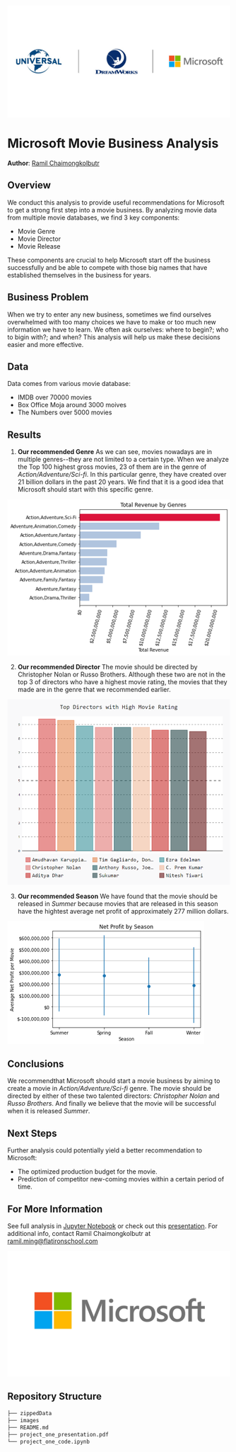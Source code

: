 ![microsoft movie studio](./images/NBCU-MS-Logo-Lockup-MNC.jpg)

# Microsoft Movie Business Analysis

**Author**: [Ramil Chaimongkolbutr](mailto:ramil.ming@flatironschool.com)

## Overview

We conduct this analysis to provide useful recommendations for Microsoft to get a strong first step into a movie business. By analyzing movie data from multiple movie databases, we find 3 key components:
- Movie Genre
- Movie Director
- Movie Release

These components are crucial to help Microsoft start off the business successfully and be able to compete with those big names that have established themselves in the business for years.

## Business Problem

When we try to enter any new business, sometimes we find ourselves overwhelmed with too many choices we have to make or too much new information we have to learn. We often ask ourselves: where to begin?; who to bigin with?; and when?
This analysis will help us make these decisions easier and more effective.

## Data

Data comes from various movie database:
- IMDB over 70000 movies
- Box Office Moja around 3000 moives
- The Numbers over 5000 movies

## Results

1. **Our recommended Genre**
As we can see, movies nowadays are in multiple genres--they are not limited to a certain type. When we analyze the Top 100 highest gross movies, 23 of them are in the genre of *Action/Adventure/Sci-fi*.
In this particular genre, they have created over 21 billion dollars in the past 20 years. We find that it is a good idea that Microsoft should start with this specific genre.

![Genres](./images/genres.png)

2. **Our recommended Director** 
The movie should be directed by Christopher Nolan or Russo Brothers. Although these two are not in the top 3 of directors who have a highest movie rating, the movies that they made are in the genre that we recommended earlier.

![Director](./images/director_colored.png)

3. **Our recommended Season** 
We  have found that the movie should be released in *Summer* because movies that are released in this season have the hightest average net profit of approximately 277 million dollars.

![Season](./images/season_pointed.png)

## Conclusions

We recommendthat Microsoft should start a movie business by aiming to create a movie in *Action/Adventure/Sci-fi* genre. The movie should be directed by either of these two talented directors: *Christopher Nolan* and *Russo Brothers*. And finally we believe that the movie will be successful when it is released *Summer*. 

## Next Steps

Further analysis could potentially yield a better recommendation to Microsoft:
- The optimized production budget for the movie.
- Prediction of competitor new-coming movies within a certain period of time.
 
## For More Information
See full analysis in [Jupyter Notebook](./aproject_one_code.ipynb) or check out this [presentation](./project_one_presentation.pdf). 
For additional info, contact Ramil Chaimongkolbutr at [ramil.ming@flatironschool.com](mailto:ramil.ming@flatironschool.com)

![logo](./images/Microsoft-Logo-2012.jpg)

## Repository Structure

```
├── zippedData
├── images
├── README.md
├── project_one_presentation.pdf
└── project_one_code.ipynb
```